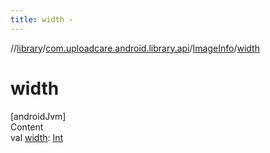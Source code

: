 ```yaml
---
title: width -
---
```

//[library](../../index.md)/[com.uploadcare.android.library.api](../index.md)/[ImageInfo](index.md)/[width](width.md)



# width  
[androidJvm]  
Content  
val [width](width.md): [Int](https://kotlinlang.org/api/latest/jvm/stdlib/kotlin/-int/index.html)  



